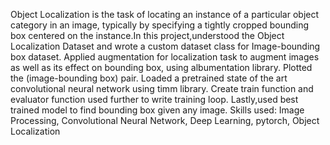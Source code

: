 Object Localization is the task of locating an instance of a particular object category in an image, typically by specifying a tightly cropped bounding box centered on the instance.In this project,understood the Object Localization Dataset and wrote a custom dataset class for Image-bounding box dataset. Applied augmentation for localization task to augment images as well as its effect on bounding box, using albumentation library. Plotted the (image-bounding box) pair. Loaded a pretrained state of the art convolutional neural network using timm library. Create train function and evaluator function used further to write training loop. Lastly,used best trained model to find bounding box given any image.
Skills used: Image Processing, Convolutional Neural Network, Deep Learning, pytorch, Object Localization
